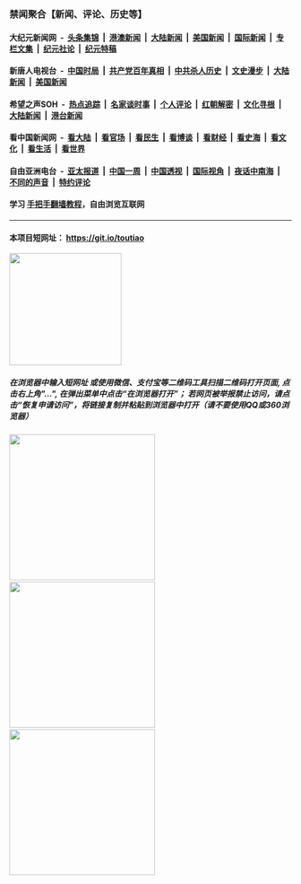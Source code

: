 ### 禁闻聚合【新闻、评论、历史等】

#### 大纪元新闻网 &nbsp;-&nbsp; [头条集锦](indexes/E头条集锦.md?t=02171202) &nbsp;|&nbsp; [港澳新闻](indexes/E港澳新闻.md?t=02171202)  &nbsp;|&nbsp; [大陆新闻](indexes/E大陆新闻.md?t=02171202) &nbsp;|&nbsp; [美国新闻](indexes/E美国新闻.md?t=02171202) &nbsp;|&nbsp; [国际新闻](indexes/E国际新闻.md?t=02171202) &nbsp;|&nbsp; [专栏文集](indexes/E专栏文集.md?t=02171202) &nbsp;|&nbsp; [纪元社论](indexes/E纪元社论.md?t=02171202) &nbsp;|&nbsp; [纪元特稿](indexes/E纪元特稿.md?t=02171202) 

#### 新唐人电视台 &nbsp;-&nbsp; [中国时局](indexes/N中国时局.md?t=02171202) &nbsp;|&nbsp; [共产党百年真相](indexes/N共产党百年真相.md?t=02171202) &nbsp;|&nbsp; [中共杀人历史](indexes/N中共杀人历史.md?t=02171202) &nbsp;|&nbsp; [文史漫步](indexes/N文史漫步.md?t=02171202) &nbsp;|&nbsp; [大陆新闻](indexes/N大陆新闻.md?t=02171202) &nbsp;|&nbsp; [美国新闻](indexes/N美国新闻.md?t=02171202)

#### 希望之声SOH &nbsp;-&nbsp; [热点追踪](indexes/H热点追踪.md?t=02171202) &nbsp;|&nbsp; [名家谈时事](indexes/H名家谈时事.md?t=02171202) &nbsp;|&nbsp; [个人评论](indexes/H个人评论.md?t=02171202)  &nbsp;|&nbsp; [红朝解密](indexes/H红朝解密.md?t=02171202) &nbsp;|&nbsp; [文化寻根](indexes/H文化寻根.md?t=02171202) &nbsp;|&nbsp; [大陆新闻](indexes/H大陆新闻.md?t=02171202) &nbsp;|&nbsp; [港台新闻](indexes/H港台新闻.md?t=02171202)

#### 看中国新闻网 &nbsp;-&nbsp; [看大陆](indexes/S看大陆.md?t=02171202) &nbsp;|&nbsp; [看官场](indexes/S看官场.md?t=02171202) &nbsp;|&nbsp; [看民生](indexes/S看民生.md?t=02171202)  &nbsp;|&nbsp; [看博谈](indexes/S看博谈.md?t=02171202) &nbsp;|&nbsp; [看财经](indexes/S看财经.md?t=02171202) &nbsp;|&nbsp; [看史海](indexes/S看史海.md?t=02171202) &nbsp;|&nbsp; [看文化](indexes/S看文化.md?t=02171202) &nbsp;|&nbsp; [看生活](indexes/S看生活.md?t=02171202) &nbsp;|&nbsp; [看世界](indexes/S看世界.md?t=02171202)

#### 自由亚洲电台 &nbsp;-&nbsp; [亚太报道](indexes/R亚太报道.md?t=02171202) &nbsp;|&nbsp; [中国一周](indexes/R中国一周.md?t=02171202) &nbsp;|&nbsp; [中国透视](indexes/R中国透视.md?t=02171202)  &nbsp;|&nbsp; [国际视角](indexes/R国际视角.md?t=02171202) &nbsp;|&nbsp; [夜话中南海](indexes/R夜话中南海.md?t=02171202) &nbsp;|&nbsp; [不同的声音](indexes/R不同的声音.md?t=02171202) &nbsp;|&nbsp; [特约评论](indexes/R特约评论.md?t=02171202)

#### 学习 [手把手翻墙教程](https://github.com/gfw-breaker/guides/wiki)，自由浏览互联网

----

#### 本项目短网址： https://git.io/toutiao
<img src="https://raw.githubusercontent.com/gfw-breaker/banned-news/master/scripts/img/qr.png" width="200px"/>  

##### 在浏览器中输入短网址 或使用微信、支付宝等二维码工具扫描二维码打开页面, 点击右上角"...", 在弹出菜单中点击“在浏览器打开”； 若网页被举报禁止访问，请点击“恢复申请访问”，将链接复制并粘贴到浏览器中打开（请不要使用QQ或360浏览器）

<img src="https://raw.githubusercontent.com/gfw-breaker/banned-news/master/scripts/img/1.png" width="260px"/> &nbsp; <img src="https://raw.githubusercontent.com/gfw-breaker/banned-news/master/scripts/img/2.png" width="260px"/> &nbsp; <img src="https://raw.githubusercontent.com/gfw-breaker/banned-news/master/scripts/img/3.png" width="260px"/>
